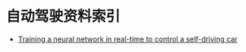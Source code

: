 # 自动驾驶资料索引

- [Training a neural network in real-time to control a self-driving car](https://medium.com/@tantony/training-a-neural-network-in-real-time-to-control-a-self-driving-car-9ee5654978b7#.u0ieyc7a4)